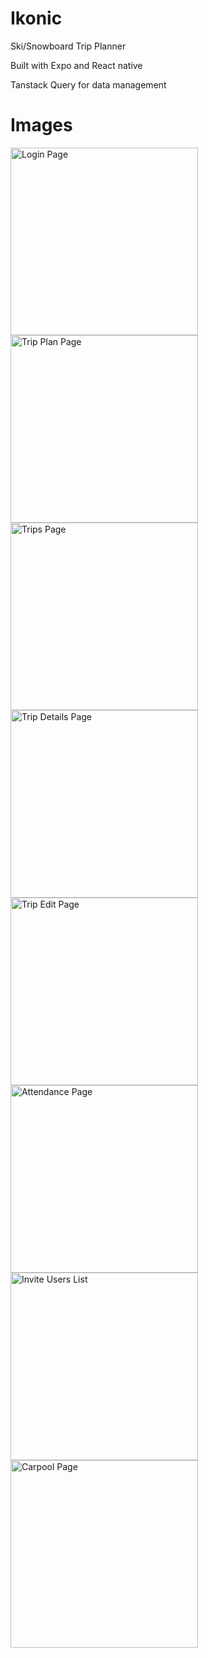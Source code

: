 # Ikonic

Ski/Snowboard Trip Planner

Built with Expo and React native

Tanstack Query for data management

# Images

<div style="display: flex, justify-content: center, align-items: center">
<img src="./assets/screenshots/LoginPage.png" alt="Login Page" width="300" />
<img src="./assets/screenshots/TripPlanPage.png" alt="Trip Plan Page" width="300" />
<img src="./assets/screenshots/TripsPage.png" alt="Trips Page" width="300" />
<img src="./assets/screenshots/TripDetailsPage.png" alt="Trip Details Page" width="300" />
<img src="./assets/screenshots/TripEditPage.png" alt="Trip Edit Page" width="300" />
<img src="./assets/screenshots/AttendancePage.png" alt="Attendance Page" width="300" />
<img src="./assets/screenshots/InviteUsersList.png" alt="Invite Users List" width="300" />
<img src="./assets/screenshots/CarpoolPage.png" alt="Carpool Page" width="300" />
</div>
